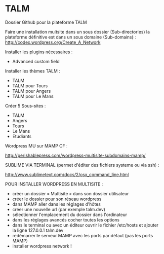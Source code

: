 TALM
====

Dossier Github pour la plateforme TALM

Faire une installation multsite dans un sous dossier (Sub-directories)
la plateforme définitive est dans un sous domaine (Sub-domains) :
http://codex.wordpress.org/Create_A_Network

Installer les plugins nécessaires :
- Advanced custom field

Installer les thèmes TALM :
- TALM
- TALM pour Tours
- TALM pour Angers
- TALM pour Le Mans

Créer 5 Sous-sites :
- TALM
- Angers
- Tours
- Le Mans
- Etudiants

Wordpress MU sur MAMP CF :

http://perishablepress.com/wordpress-multisite-subdomains-mamp/

SUBLIME VIA TERMINAL (permet d'éditer des fichiers systeme ou via ssh) :

http://www.sublimetext.com/docs/2/osx_command_line.html

POUR INSTALLER WORDPRESS EN MULTISITE :
- créer un dossier « Multisite » dans son dossier utilisateur
- créer le dossier pour son réseau wordpress
- dans MAMP aller dans les réglages d'hôtes
- créer une nouvelle url (par exemple talm.dev)
- sélectionner l'emplacement du dossier dans l'ordinateur
- dans les réglages avancés cocher toutes les options
- dans le terminal ou avec un éditeur ouvrir le fichier /etc/hosts et ajouter la ligne 127.0.0.1 talm.dev
- redémarrer le serveur MAMP avec les ports par défaut (pas les ports MAMP)
- installer wordpress network !
